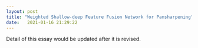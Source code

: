 ```yaml
---
layout: post
title: "Weighted Shallow-deep Feature Fusion Network for Pansharpening"
date:   2021-01-16 21:29:22
---
```


Detail of this essay would be updated after it is revised.

